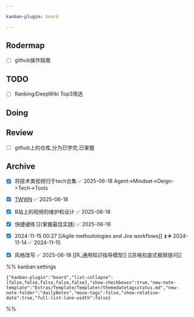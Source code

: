 ```yaml
---

kanban-plugin: board

---
```


## Rodermap

- [ ] github操作指南


## TODO

- [ ] Ranking/DeepWiki Top3筛选


## Doing



## Review

- [ ] github上的仓库,分为已学完,已掌握


## Archive

- [x] 将技术类视频归于tech合集 ✅ 2025-06-18
	Agent->Mindset->Deign->Tech->Tools
- [x] [TWWN](https://www.youtube.com/@TechWorldwithNana/videos) ✅ 2025-06-18
- [x] B站上的视频的维护和设计 ✅ 2025-06-18
- [x] 快捷键练习(掌握最佳实践) ✅ 2025-06-18
- [x] 2024-11-15 00:27 [[Agile methodologies and Jira workflows]] ⏫ ➕ 2024-11-14 ✅ 2024-11-15
- [x] 风格改写 ✅ 2025-06-18
	[[R_通用知识指导模型]]
	[[苏格拉底式极限提问]]




%% kanban:settings
```
{"kanban-plugin":"board","list-collapse":[false,false,false,false,false],"show-checkboxes":true,"new-note-template":"Extras/Template/Templater/themedatetagsstatus.md","new-note-folder":"dailyNotes","move-tags":false,"show-relative-date":true,"full-list-lane-width":false}
```
%%